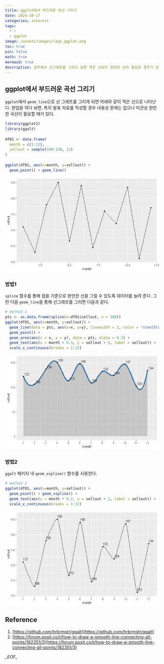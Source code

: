 ```yaml
---
title: ggplot에서 부드러운 곡선 그리기
date: 2024-10-17
categories: interest
tags:
  - r
  - ggplot
image: /assets/images/logo_ggplot.png
toc: true
pin: false
math: true
mermaid: true
description: 실무에서 선그래프를 그리다 보면 꺽은 선보다 완만한 선이 필요한 경우가 있다. ggplot에서 완만한 곡선을 그리는 방법을 알아본다.
---
```

## ggplot에서 부드러운 곡선 그리기

`ggplot`에서 `geom_line`으로 선 그래프를 그리게 되면 아래와 같이 꺽은 선으로 나타난다. 현업을 하다 보면, 특히 발표 자료를 작성할 경우 내용상 문제는 없으나 미관상 완만한 곡선이 필요할 때가 있다.

```r
library(ggplot2)
library(ggalt)

df01 <- data.frame(
  month = c(1:12),
  sellout = sample(100:150, 12)
)

ggplot(df01, aes(x=month, y=sellout)) +
  geom_point() + geom_line()
```

![](/assets/images/Pasted%20image%2020241017002142.png)

### 방법1

`spline` 함수를 통해 점을 기준으로 완만한 선을 그릴 수 있도록 데이터를 늘려 준다. 그런 다음 `geom_line`을 통해 선그래프를 그리면 다음과 같다.

```r
# method 1
pts <- as.data.frame(spline(x=df01$sellout, n = 100))
ggplot(df01, aes(x=month, y=sellout)) +
  geom_line(data = pts, aes(x=x, y=y), linewidth = 2, color = "steelblue") +
  geom_point() + 
  geom_area(aes(x = x, y = y), data = pts, alpha = 0.2) +
  geom_text(aes(x = month + 0.3, y = sellout + 5, label = sellout)) +
  scale_x_continuous(breaks = 1:12)
```

![](/assets/images/Pasted%20image%2020241017002351.png)

### 방법2

`ggalt` 패키지 내 `geom_xspline()` 함수를 사용한다.

```r
# method 2
ggplot(df01, aes(x=month, y=sellout)) +
  geom_point() + geom_xspline() +
  geom_text(aes(x = month + 0.2, y = sellout + 2, label = sellout)) +
  scale_x_continuous(breaks = 1:12)
```

![](/assets/images/Pasted%20image%2020241017002504.png)

## Reference
1. [https://github.com/hrbrmstr/ggalt](https://github.com/hrbrmstr/ggalt)
2. [https://forum.posit.co/t/how-to-draw-a-smooth-line-connecting-all-points/182351/3](https://forum.posit.co/t/how-to-draw-a-smooth-line-connecting-all-points/182351/3)

_\_EOF\__
